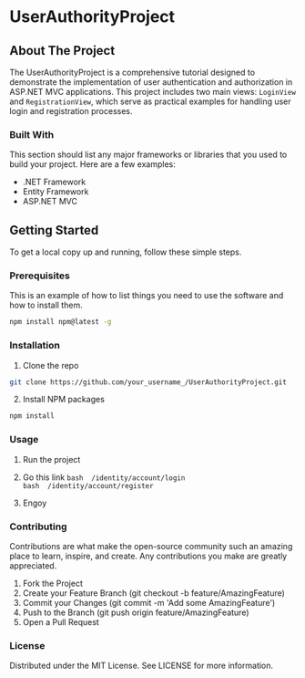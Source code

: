 # UserAuthorityProject

## About The Project

The UserAuthorityProject is a comprehensive tutorial designed to demonstrate the implementation of user authentication and authorization in ASP.NET MVC applications. This project includes two main views: `LoginView` and `RegistrationView`, which serve as practical examples for handling user login and registration processes.

### Built With

This section should list any major frameworks or libraries that you used to build your project. Here are a few examples:
- .NET Framework
- Entity Framework
- ASP.NET MVC

## Getting Started

To get a local copy up and running, follow these simple steps.

### Prerequisites

This is an example of how to list things you need to use the software and how to install them.
```bash
npm install npm@latest -g 
```

### Installation
1. Clone the repo
```bash
git clone https://github.com/your_username_/UserAuthorityProject.git
```

2. Install NPM packages
```bash
npm install 
```

### Usage
1. Run the project

2. Go this link 
```bash  /identity/account/login ``` <br/>
```bash  /identity/account/register ```

3. Engoy

### Contributing
Contributions are what make the open-source community such an amazing place to learn, inspire, and create. Any contributions you make are greatly appreciated.

1. Fork the Project
2. Create your Feature Branch (git checkout -b feature/AmazingFeature)
3. Commit your Changes (git commit -m 'Add some AmazingFeature')
4. Push to the Branch (git push origin feature/AmazingFeature)
5. Open a Pull Request

### License
Distributed under the MIT License. See LICENSE for more information.